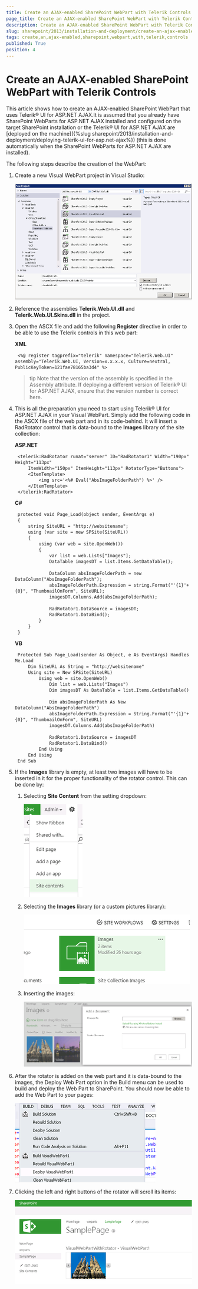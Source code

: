 ```yaml
---
title: Create an AJAX-enabled SharePoint WebPart with Telerik Controls
page_title: Create an AJAX-enabled SharePoint WebPart with Telerik Controls | UI for ASP.NET AJAX Documentation
description: Create an AJAX-enabled SharePoint WebPart with Telerik Controls
slug: sharepoint/2013/installation-and-deployment/create-an-ajax-enabled-sharepoint-webpart-with-telerik-controls
tags: create,an,ajax-enabled,sharepoint,webpart,with,telerik,controls
published: True
position: 4
---
```


# Create an AJAX-enabled SharePoint WebPart with Telerik Controls




This article shows how to create an AJAX-enabled SharePoint WebPart that uses Telerik® UI for ASP.NET AJAX.It is assumed that you already have SharePoint WebParts for ASP.NET AJAX installed and configured on the target SharePoint installation or the Telerik® UI for ASP.NET AJAX are [deployed on the machine]({%slug sharepoint/2013/installation-and-deployment/deploying-telerik-ui-for-asp.net-ajax%}) (this is done automatically when the SharePoint WebParts for ASP.NET AJAX are installed).

The following steps describe the creation of the WebPart:

1. Create a new Visual WebPart project in Visual Studio:

	![new-web-part-project](images/new-web-part-project.png)

1. Reference the assemblies **Telerik.Web.UI.dll** and **Telerik.Web.UI.Skins.dll** in the project.

1. Open the ASCX file and add the following **Register** directive in order to be able to use the Telerik controls in this web part:

	**XML**

		<%@ register tagprefix="telerik" namespace="Telerik.Web.UI" assembly="Telerik.Web.UI, Version=x.x.x.x, Culture=neutral, PublicKeyToken=121fae78165ba3d4" %>    

	>tip Note that the version of the assembly is specified in the Assembly attribute. If deploying a different version of Telerik® UI for ASP.NET AJAX, ensure that the version number is correct here.


1. This is all the preparation you need to start using Telerik® UI for ASP.NET AJAX in your Visual WebPart. Simply add the following code in the ASCX file of the web part and in its code-behind. It will insert a RadRotator control that is data-bound to the **Images** library of the site collection:

	**ASP.NET**

		<telerik:RadRotator runat="server" ID="RadRotator1" Width="190px" Height="113px" 
		    ItemWidth="150px" ItemHeight="113px" RotatorType="Buttons">
		    <ItemTemplate>
		        <img src='<%# Eval("AbsImageFolderPath") %>' />
		    </ItemTemplate>
		</telerik:RadRotator>


	**C#**

		protected void Page_Load(object sender, EventArgs e)
		{
			string SiteURL = "http://websitename";
			using (var site = new SPSite(SiteURL))
			{
				using (var web = site.OpenWeb())
				{
					var list = web.Lists["Images"];
					DataTable imagesDT = list.Items.GetDataTable();

					DataColumn absImageFolderPath = new DataColumn("AbsImageFolderPath");
					absImageFolderPath.Expression = string.Format("'{1}'+{0}", "ThumbnailOnForm", SiteURL);
					imagesDT.Columns.Add(absImageFolderPath);

					RadRotator1.DataSource = imagesDT;
					RadRotator1.DataBind();
				}
			}
		}

	**VB**

		Protected Sub Page_Load(sender As Object, e As EventArgs) Handles Me.Load
			Dim SiteURL As String = "http://websitename"
			Using site = New SPSite(SiteURL)
				Using web = site.OpenWeb()
					Dim list = web.Lists("Images")
					Dim imagesDT As DataTable = list.Items.GetDataTable()

					Dim absImageFolderPath As New DataColumn("AbsImageFolderPath")
					absImageFolderPath.Expression = String.Format("'{1}'+{0}", "ThumbnailOnForm", SiteURL)
					imagesDT.Columns.Add(absImageFolderPath)

					RadRotator1.DataSource = imagesDT
					RadRotator1.DataBind()
				End Using
			End Using
		End Sub


1. If the **Images** library is empty, at least two images will have to be inserted in it for the proper functionality of the rotator control. This can be done by:

	1. Selecting **Site Content** from the setting dropdown:
	
		![select-site-content](images/select-site-content.png)
	
	1. Selecting the **Images** library (or a custom pictures library):
	
		![select-images](images/select-images.png)
	
	1. Inserting the images:
	
		![insert-image](images/insert-image.png)

1. After the rotator is added on the web part and it is data-bound to the images, the Deploy Web Part option in the Build menu can be used to build and deploy the Web Part to SharePoint. You should now be able to add the Web Part to your pages:

	![deploy-web-part](images/deploy-web-part.png)

1. Clicking the left and right buttons of the rotator will scroll its items:

	![rotator-in-sp-webpart](images/rotator-in-sp-webpart.png)
